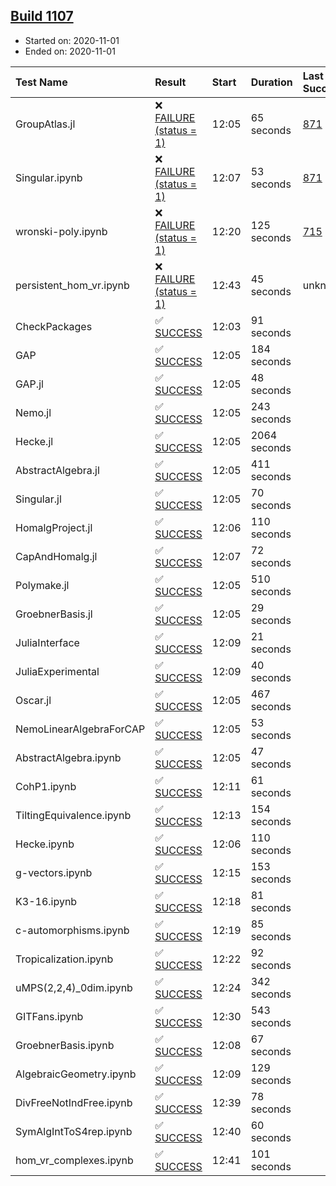 ## [Build 1107](https://oscarci.mathematik.uni-kl.de/job/oscar-stable/1107/)

* Started on: 2020-11-01
* Ended on: 2020-11-01

| Test Name    | Result | Start | Duration | Last Success | First Failure |
|:-------------|:-------|:------|:---------|:-------------|:--------------|
| GroupAtlas.jl | ❌ [FAILURE (status = 1)](https://oscarci.mathematik.uni-kl.de/job/oscar-stable/1107/artifact/logs/build-1107/GroupAtlas.jl.log) | 12:05 | 65 seconds | [871](https://oscarci.mathematik.uni-kl.de/job/oscar-stable/871/) | [872](https://oscarci.mathematik.uni-kl.de/job/oscar-stable/872/) |
| Singular.ipynb | ❌ [FAILURE (status = 1)](https://oscarci.mathematik.uni-kl.de/job/oscar-stable/1107/artifact/logs/build-1107/Singular.ipynb.log) | 12:07 | 53 seconds | [871](https://oscarci.mathematik.uni-kl.de/job/oscar-stable/871/) | [872](https://oscarci.mathematik.uni-kl.de/job/oscar-stable/872/) |
| wronski-poly.ipynb | ❌ [FAILURE (status = 1)](https://oscarci.mathematik.uni-kl.de/job/oscar-stable/1107/artifact/logs/build-1107/wronski-poly.ipynb.log) | 12:20 | 125 seconds | [715](https://oscarci.mathematik.uni-kl.de/job/oscar-stable/715/) | [716](https://oscarci.mathematik.uni-kl.de/job/oscar-stable/716/) |
| persistent_hom_vr.ipynb | ❌ [FAILURE (status = 1)](https://oscarci.mathematik.uni-kl.de/job/oscar-stable/1107/artifact/logs/build-1107/persistent_hom_vr.ipynb.log) | 12:43 | 45 seconds | unknown | unknown |
| CheckPackages | ✅ [SUCCESS](https://oscarci.mathematik.uni-kl.de/job/oscar-stable/1107/artifact/logs/build-1107/CheckPackages.log) | 12:03 | 91 seconds |  |  |
| GAP | ✅ [SUCCESS](https://oscarci.mathematik.uni-kl.de/job/oscar-stable/1107/artifact/logs/build-1107/GAP.log) | 12:05 | 184 seconds |  |  |
| GAP.jl | ✅ [SUCCESS](https://oscarci.mathematik.uni-kl.de/job/oscar-stable/1107/artifact/logs/build-1107/GAP.jl.log) | 12:05 | 48 seconds |  |  |
| Nemo.jl | ✅ [SUCCESS](https://oscarci.mathematik.uni-kl.de/job/oscar-stable/1107/artifact/logs/build-1107/Nemo.jl.log) | 12:05 | 243 seconds |  |  |
| Hecke.jl | ✅ [SUCCESS](https://oscarci.mathematik.uni-kl.de/job/oscar-stable/1107/artifact/logs/build-1107/Hecke.jl.log) | 12:05 | 2064 seconds |  |  |
| AbstractAlgebra.jl | ✅ [SUCCESS](https://oscarci.mathematik.uni-kl.de/job/oscar-stable/1107/artifact/logs/build-1107/AbstractAlgebra.jl.log) | 12:05 | 411 seconds |  |  |
| Singular.jl | ✅ [SUCCESS](https://oscarci.mathematik.uni-kl.de/job/oscar-stable/1107/artifact/logs/build-1107/Singular.jl.log) | 12:05 | 70 seconds |  |  |
| HomalgProject.jl | ✅ [SUCCESS](https://oscarci.mathematik.uni-kl.de/job/oscar-stable/1107/artifact/logs/build-1107/HomalgProject.jl.log) | 12:06 | 110 seconds |  |  |
| CapAndHomalg.jl | ✅ [SUCCESS](https://oscarci.mathematik.uni-kl.de/job/oscar-stable/1107/artifact/logs/build-1107/CapAndHomalg.jl.log) | 12:07 | 72 seconds |  |  |
| Polymake.jl | ✅ [SUCCESS](https://oscarci.mathematik.uni-kl.de/job/oscar-stable/1107/artifact/logs/build-1107/Polymake.jl.log) | 12:05 | 510 seconds |  |  |
| GroebnerBasis.jl | ✅ [SUCCESS](https://oscarci.mathematik.uni-kl.de/job/oscar-stable/1107/artifact/logs/build-1107/GroebnerBasis.jl.log) | 12:05 | 29 seconds |  |  |
| JuliaInterface | ✅ [SUCCESS](https://oscarci.mathematik.uni-kl.de/job/oscar-stable/1107/artifact/logs/build-1107/JuliaInterface.log) | 12:09 | 21 seconds |  |  |
| JuliaExperimental | ✅ [SUCCESS](https://oscarci.mathematik.uni-kl.de/job/oscar-stable/1107/artifact/logs/build-1107/JuliaExperimental.log) | 12:09 | 40 seconds |  |  |
| Oscar.jl | ✅ [SUCCESS](https://oscarci.mathematik.uni-kl.de/job/oscar-stable/1107/artifact/logs/build-1107/Oscar.jl.log) | 12:05 | 467 seconds |  |  |
| NemoLinearAlgebraForCAP | ✅ [SUCCESS](https://oscarci.mathematik.uni-kl.de/job/oscar-stable/1107/artifact/logs/build-1107/NemoLinearAlgebraForCAP.log) | 12:05 | 53 seconds |  |  |
| AbstractAlgebra.ipynb | ✅ [SUCCESS](https://oscarci.mathematik.uni-kl.de/job/oscar-stable/1107/artifact/logs/build-1107/AbstractAlgebra.ipynb.log) | 12:05 | 47 seconds |  |  |
| CohP1.ipynb | ✅ [SUCCESS](https://oscarci.mathematik.uni-kl.de/job/oscar-stable/1107/artifact/logs/build-1107/CohP1.ipynb.log) | 12:11 | 61 seconds |  |  |
| TiltingEquivalence.ipynb | ✅ [SUCCESS](https://oscarci.mathematik.uni-kl.de/job/oscar-stable/1107/artifact/logs/build-1107/TiltingEquivalence.ipynb.log) | 12:13 | 154 seconds |  |  |
| Hecke.ipynb | ✅ [SUCCESS](https://oscarci.mathematik.uni-kl.de/job/oscar-stable/1107/artifact/logs/build-1107/Hecke.ipynb.log) | 12:06 | 110 seconds |  |  |
| g-vectors.ipynb | ✅ [SUCCESS](https://oscarci.mathematik.uni-kl.de/job/oscar-stable/1107/artifact/logs/build-1107/g-vectors.ipynb.log) | 12:15 | 153 seconds |  |  |
| K3-16.ipynb | ✅ [SUCCESS](https://oscarci.mathematik.uni-kl.de/job/oscar-stable/1107/artifact/logs/build-1107/K3-16.ipynb.log) | 12:18 | 81 seconds |  |  |
| c-automorphisms.ipynb | ✅ [SUCCESS](https://oscarci.mathematik.uni-kl.de/job/oscar-stable/1107/artifact/logs/build-1107/c-automorphisms.ipynb.log) | 12:19 | 85 seconds |  |  |
| Tropicalization.ipynb | ✅ [SUCCESS](https://oscarci.mathematik.uni-kl.de/job/oscar-stable/1107/artifact/logs/build-1107/Tropicalization.ipynb.log) | 12:22 | 92 seconds |  |  |
| uMPS(2,2,4)_0dim.ipynb | ✅ [SUCCESS](https://oscarci.mathematik.uni-kl.de/job/oscar-stable/1107/artifact/logs/build-1107/uMPS-2-2-4-_0dim.ipynb.log) | 12:24 | 342 seconds |  |  |
| GITFans.ipynb | ✅ [SUCCESS](https://oscarci.mathematik.uni-kl.de/job/oscar-stable/1107/artifact/logs/build-1107/GITFans.ipynb.log) | 12:30 | 543 seconds |  |  |
| GroebnerBasis.ipynb | ✅ [SUCCESS](https://oscarci.mathematik.uni-kl.de/job/oscar-stable/1107/artifact/logs/build-1107/GroebnerBasis.ipynb.log) | 12:08 | 67 seconds |  |  |
| AlgebraicGeometry.ipynb | ✅ [SUCCESS](https://oscarci.mathematik.uni-kl.de/job/oscar-stable/1107/artifact/logs/build-1107/AlgebraicGeometry.ipynb.log) | 12:09 | 129 seconds |  |  |
| DivFreeNotIndFree.ipynb | ✅ [SUCCESS](https://oscarci.mathematik.uni-kl.de/job/oscar-stable/1107/artifact/logs/build-1107/DivFreeNotIndFree.ipynb.log) | 12:39 | 78 seconds |  |  |
| SymAlgIntToS4rep.ipynb | ✅ [SUCCESS](https://oscarci.mathematik.uni-kl.de/job/oscar-stable/1107/artifact/logs/build-1107/SymAlgIntToS4rep.ipynb.log) | 12:40 | 60 seconds |  |  |
| hom_vr_complexes.ipynb | ✅ [SUCCESS](https://oscarci.mathematik.uni-kl.de/job/oscar-stable/1107/artifact/logs/build-1107/hom_vr_complexes.ipynb.log) | 12:41 | 101 seconds |  |  |
